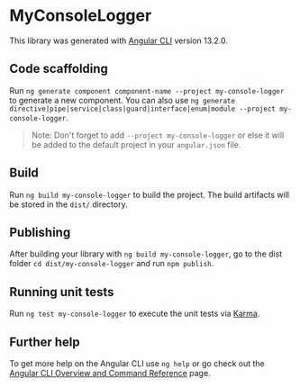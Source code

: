 # MyConsoleLogger

This library was generated with [Angular CLI](https://github.com/angular/angular-cli) version 13.2.0.

## Code scaffolding

Run `ng generate component component-name --project my-console-logger` to generate a new component. You can also use `ng generate directive|pipe|service|class|guard|interface|enum|module --project my-console-logger`.
> Note: Don't forget to add `--project my-console-logger` or else it will be added to the default project in your `angular.json` file. 

## Build

Run `ng build my-console-logger` to build the project. The build artifacts will be stored in the `dist/` directory.

## Publishing

After building your library with `ng build my-console-logger`, go to the dist folder `cd dist/my-console-logger` and run `npm publish`.

## Running unit tests

Run `ng test my-console-logger` to execute the unit tests via [Karma](https://karma-runner.github.io).

## Further help

To get more help on the Angular CLI use `ng help` or go check out the [Angular CLI Overview and Command Reference](https://angular.io/cli) page.
